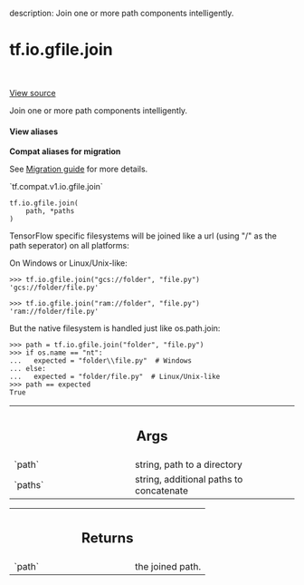 description: Join one or more path components intelligently.

<div itemscope itemtype="http://developers.google.com/ReferenceObject">
<meta itemprop="name" content="tf.io.gfile.join" />
<meta itemprop="path" content="Stable" />
</div>

# tf.io.gfile.join

<!-- Insert buttons and diff -->

<table class="tfo-notebook-buttons tfo-api nocontent" align="left">

</table>

<a target="_blank" href="/code/stable/tensorflow/python/lib/io/file_io.py">View source</a>



Join one or more path components intelligently.

<section class="expandable">
  <h4 class="showalways">View aliases</h4>
  <p>
<b>Compat aliases for migration</b>
<p>See
<a href="https://www.tensorflow.org/guide/migrate">Migration guide</a> for
more details.</p>
<p>`tf.compat.v1.io.gfile.join`</p>
</p>
</section>

<pre class="devsite-click-to-copy prettyprint lang-py tfo-signature-link">
<code>tf.io.gfile.join(
    path, *paths
)
</code></pre>



<!-- Placeholder for "Used in" -->

TensorFlow specific filesystems will be joined
like a url (using "/" as the path seperator) on all platforms:

On Windows or Linux/Unix-like:
```
>>> tf.io.gfile.join("gcs://folder", "file.py")
'gcs://folder/file.py'
```

```
>>> tf.io.gfile.join("ram://folder", "file.py")
'ram://folder/file.py'
```

But the native filesystem is handled just like os.path.join:

```
>>> path = tf.io.gfile.join("folder", "file.py")
>>> if os.name == "nt":
...   expected = "folder\\file.py"  # Windows
... else:
...   expected = "folder/file.py"  # Linux/Unix-like
>>> path == expected
True
```

<!-- Tabular view -->
 <table class="responsive fixed orange">
<colgroup><col width="214px"><col></colgroup>
<tr><th colspan="2"><h2 class="add-link">Args</h2></th></tr>

<tr>
<td>
`path`
</td>
<td>
string, path to a directory
</td>
</tr><tr>
<td>
`paths`
</td>
<td>
string, additional paths to concatenate
</td>
</tr>
</table>



<!-- Tabular view -->
 <table class="responsive fixed orange">
<colgroup><col width="214px"><col></colgroup>
<tr><th colspan="2"><h2 class="add-link">Returns</h2></th></tr>

<tr>
<td>
`path`
</td>
<td>
the joined path.
</td>
</tr>
</table>

